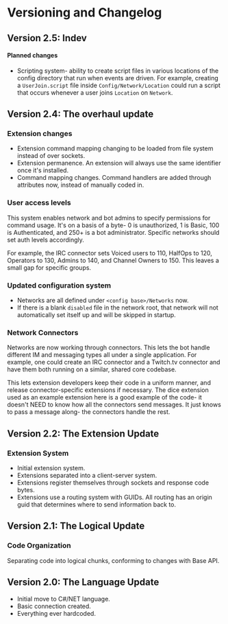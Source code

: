 # Versioning and Changelog #
## Version 2.5: Indev
#### Planned changes
* Scripting system- ability to create script files in various locations of the config directory that run when events are driven. For example, creating a `UserJoin.script` file inside `Config/Network/Location` could run a script that occurs whenever a user joins `Location` on `Network`.


## Version 2.4: The overhaul update
### Extension changes
* Extension command mapping changing to be loaded from file system instead of over sockets.
* Extension permanence. An extension will always use the same identifier once it's installed.
* Command mapping changes. Command handlers are added through attributes now, instead of manually coded in.

### User access levels
This system enables network and bot admins to specify permissions for command usage. It's on a basis of a byte- 0 is unauthorized, 1 is Basic, 100 is Authenticated, and 250+ is a bot administrator. Specific networks should set auth levels accordingly.

For example, the IRC connector sets Voiced users to 110, HalfOps to 120, Operators to 130, Admins to 140, and Channel Owners to 150. This leaves a small gap for specific groups.

### Updated configuration system
* Networks are all defined under `<config base>/Networks` now. 
* If there is a blank `disabled` file in the network root, that network will not automatically set itself up and will be skipped in startup.

### Network Connectors
Networks are now working through connectors. This lets the bot handle different IM and messaging types all under a single application. For example, one could create an IRC connector and a Twitch.tv connector and have them both running on a similar, shared core codebase.

This lets extension developers keep their code in a uniform manner, and release connector-specific extensions if necessary. The dice extension used as an example extension here is a good example of the code- it doesn't NEED to know how all the connectors send messages. It just knows to pass a message along- the connectors handle the rest.


## Version 2.2: The Extension Update
### Extension System
* Initial extension system.
* Extensions separated into a client-server system. 
* Extensions register themselves through sockets and response code bytes.
* Extensions use a routing system with GUIDs. All routing has an origin guid that determines where to send information back to.

## Version 2.1: The Logical Update
### Code Organization
Separating code into logical chunks, conforming to changes with Base API.

## Version 2.0: The Language Update
* Initial move to C#/NET language.
* Basic connection created.
* Everything ever hardcoded.
